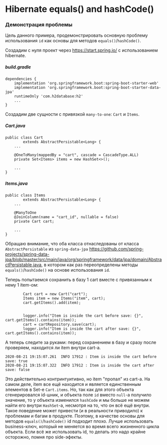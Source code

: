 # Hibernate equals() and hashCode()

### Демонстрация проблемы
Цель данного примера, продемонстрировать основную проблему использования `id` как основы для методов `equals()`/`hashCode()`.

Создадим с нуля проект через https://start.spring.io/ с использованием hibernate. 

##### build.gradle
```
dependencies {
   	implementation 'org.springframework.boot:spring-boot-starter-web'
   	implementation 'org.springframework.boot:spring-boot-starter-data-jpa'
   	runtimeOnly 'com.h2database:h2'
    ...
}
```

Создадим две сущности с привязкой `many-to-one`: `Cart` и `Items`.
##### Cart.java
```
public class Cart
        extends AbstractPersistable<Long> {
    ...
    
    @OneToMany(mappedBy = "cart", cascade = CascadeType.ALL)
    private Set<Items> items = new HashSet<>();
    
    ...
}    
```    
##### Items.java
```
public class Items
        extends AbstractPersistable<Long> {
    ...
    
    @ManyToOne
    @JoinColumn(name = "cart_id", nullable = false)
    private Cart cart;
    
    ...
}    
```    

Обращаю внимание, что оба класса отнаследованы от класса `AbstractPersistable` из `spring-data-jpa` https://github.com/spring-projects/spring-data-jpa/blob/master/src/main/java/org/springframework/data/jpa/domain/AbstractPersistable.java, в котором как раз переопределены методы `equals()`/`hashCode()` на основе использования `id`.

Теперь попытаемся сохранить в базу 1 cart вместе с привязанным к нему 1 item-ом:
```
        Cart cart = new Cart("cart");
        Items item = new Items("item", cart);
        cart.getItems().add(item);


        logger.info("Item is inside the cart before save: {}", cart.getItems().contains(item));
        cart = cartRepository.save(cart);
        logger.info("Item is inside the cart after save: {}", cart.getItems().contains(item));
```
А теперь следите за руками: перед сохранением в базу и сразу после проверяем, находится ли item внутри cart-а.
```
2020-08-21 19:15:07.261  INFO 17912 : Item is inside the cart before save: true
2020-08-21 19:15:07.322  INFO 17912 : Item is inside the cart after save: false
```
Это действительно контринтуитивно, но item "пропал" из cart-а. На самом деле, item все ещё находится и является единственным элементов в Set-е `Cart.items`. Но, так как для этого объекта сгенерировался id-шник, и объекта поле `id` вместо `null`-а получило значение, то у объекта изменился `hashCode` и мы больше не можем найти его внутри `HashSet`-а, несмотря на то, что он всё ещё внутри.
Такое поведение может привести (и в реальности приводило) к проблемам и багам в продукте.
Поэтому, в качестве основы для методов `equals()`/`hashCode()` id подходит плохо. Лучше использовать business-ключ, который не меняется во время всего жизненного цикла объекта. Если всё же использовать id, то делать это надо крайне осторожно, помня про side-эфекты.

